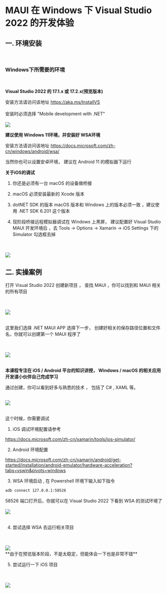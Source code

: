 # **MAUI 在 Windows 下 Visual Studio 2022 的开发体验**

## **一. 环境安装**
<br/>

### **Windows下所需要的环境**
<br/>

**Visual Studio 2022 的 17.1.x 或 17.2.x(预览版本)**

安装方法请访问该地址 https://aka.ms/InstallVS 
<br/>
<br/>
安装时必须选择 "Mobile development with .NET"
<br/>
<br/>
<img src="./Imgs/02/001.png">


**建议使用 Windows 11环境，并安装好 WSA环境**

安装方法请访问该地址 https://docs.microsoft.com/zh-cn/windows/android/wsa/
<br/>

当然你也可以设置安卓环境， 建议在 Android 11 的模拟器下运行

**关于iOS的调试**

1. 你还是必须有一台 macOS 的设备做桥接

2. macOS 必须安装最新的 Xcode 版本

3. dotNET SDK 的版本 macOS 版本和 Windows 上的版本必须一致 ，建议使用 .NET SDK 6.201 这个版本

4. 现阶段桥接远程模拟器调试在 Windows 上黑屏， 建议配置好 Visual Studio MAUI 开发环境后 ，去 Tools -> Options -> Xamarin -> iOS Settings 下的 Simulator 勾选框去掉 
<br/>
<br/>
<img src="./Imgs/02/002.png">



## **二. 实操案例**

打开 Visual Studio 2022 创建新项目 ， 查找 MAUI ，你可以找到和 MAUI 相关的所有项目

<br/>
<br/>
<img src="./Imgs/02/003.png">
<br/>
<br/>

这里我们选择 .NET MAUI APP 选择下一步， 创建好相关的保存路径位置和文件名，你就可以创建第一个 MAUI 程序了 

<br/>
<br/>
<img src="./Imgs/02/004.png">
<br/>
<br/>

**本课程专注在 iOS / Android 平台的知识讲授， Windows / macOS 的相关应用开发请小伙伴自己完成学习**

通过创建，你可以看到好多与熟悉的技术 ， 包括了 C# , XAML 等。

<br/>
<img src="./Imgs/02/005.png">
<br/>
<br/>

这个时候，你需要调试

1. iOS 调试环境配置请参考 

https://docs.microsoft.com/zh-cn/xamarin/tools/ios-simulator/

2. Android 环境配置 

https://docs.microsoft.com/zh-cn/xamarin/android/get-started/installation/android-emulator/hardware-acceleration?tabs=vswin&pivots=windows

3. WSA 环境启动 , 在 Powershell 环境下输入如下指令

```bash
adb connect 127.0.0.1:58526
```

   58526 端口打开后，你就可以在 Visual Studio 2022 下看到 WSA 的测试环境了
<br/>
<br/>
<img src="./Imgs/02/006.png">
<br/>
<br/>

4. 尝试选择 WSA 去运行相关项目
<br/>
<br/>
<img src="./Imgs/02/007.png">
<br/>
**由于在预览版本阶段，不是太稳定，但能体会一下也是非常不错**
<br/>



5. 尝试运行一下 iOS 项目
<br/>
<br/>
<img src="./Imgs/02/008.png">
<br/>

<br/>
<br/>


























